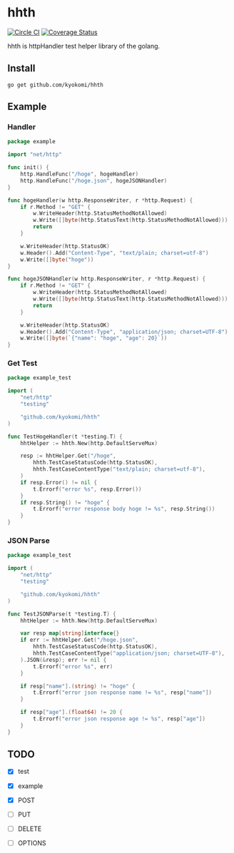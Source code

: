 hhth
=====================

[![Circle CI](https://circleci.com/gh/kyokomi/hhth.svg?style=svg)](https://circleci.com/gh/kyokomi/hhth)
[![Coverage Status](https://coveralls.io/repos/kyokomi/hhth/badge.svg?branch=master&service=github)](https://coveralls.io/github/kyokomi/hhth?branch=master)


hhth is httpHandler test helper library of the golang.

## Install

```
go get github.com/kyokomi/hhth
```

## Example

### Handler

```go
package example

import "net/http"

func init() {
	http.HandleFunc("/hoge", hogeHandler)
	http.HandleFunc("/hoge.json", hogeJSONHandler)
}

func hogeHandler(w http.ResponseWriter, r *http.Request) {
	if r.Method != "GET" {
		w.WriteHeader(http.StatusMethodNotAllowed)
		w.Write([]byte(http.StatusText(http.StatusMethodNotAllowed)))
		return
	}

	w.WriteHeader(http.StatusOK)
	w.Header().Add("Content-Type", "text/plain; charset=utf-8")
	w.Write([]byte("hoge"))
}

func hogeJSONHandler(w http.ResponseWriter, r *http.Request) {
	if r.Method != "GET" {
		w.WriteHeader(http.StatusMethodNotAllowed)
		w.Write([]byte(http.StatusText(http.StatusMethodNotAllowed)))
		return
	}

	w.WriteHeader(http.StatusOK)
	w.Header().Add("Content-Type", "application/json; charset=UTF-8")
	w.Write([]byte(`{"name": "hoge", "age": 20}`))
}
```

### Get Test

```go
package example_test

import (
	"net/http"
	"testing"

	"github.com/kyokomi/hhth"
)

func TestHogeHandler(t *testing.T) {
	hhtHelper := hhth.New(http.DefaultServeMux)

	resp := hhtHelper.Get("/hoge",
		hhth.TestCaseStatusCode(http.StatusOK),
		hhth.TestCaseContentType("text/plain; charset=utf-8"),
	)
	if resp.Error() != nil {
		t.Errorf("error %s", resp.Error())
	}
	if resp.String() != "hoge" {
		t.Errorf("error response body hoge != %s", resp.String())
	}
}
```

### JSON Parse

```go
package example_test

import (
	"net/http"
	"testing"

	"github.com/kyokomi/hhth"
)

func TestJSONParse(t *testing.T) {
	hhtHelper := hhth.New(http.DefaultServeMux)

	var resp map[string]interface{}
	if err := hhtHelper.Get("/hoge.json",
		hhth.TestCaseStatusCode(http.StatusOK),
		hhth.TestCaseContentType("application/json; charset=UTF-8"),
	).JSON(&resp); err != nil {
		t.Errorf("error %s", err)
	}

	if resp["name"].(string) != "hoge" {
		t.Errorf("error json response name != %s", resp["name"])
	}

	if resp["age"].(float64) != 20 {
		t.Errorf("error json response age != %s", resp["age"])
	}
}
```

## TODO

- [x] test
- [x] example
- [x] POST
- [ ] PUT
- [ ] DELETE
- [ ] OPTIONS


